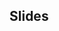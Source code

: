 ## Slides

<script async class="speakerdeck-embed" data-id="1d5b88b06da101306d261231392858a6" data-ratio="1.33333333333333" src="//speakerdeck.com/assets/embed.js"></script>
